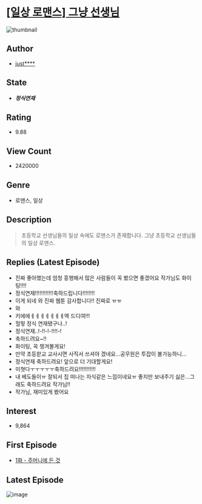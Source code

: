 # [[일상 로맨스] 그냥 선생님](https://comic.naver.com/bestChallenge/list?titleId=786401)
![thumbnail](https://image-comic.pstatic.net/user_contents_data/challenge_comic/2022/02/27/351847/thumbnail_202x164b181b17f_ebcb_42ee_8237_c99ae2d16d45_00000995.JPEG)

## Author
- [just****](https://comic.naver.com/artistTitle?id=351847)

## State
- ***정식연재***

## Rating
- 9.88

## View Count
- 2420000

## Genre
- 로맨스, 일상

## Description
> 초등학교 선생님들의 일상 속에도 로맨스가 존재합니다. 그냥 초등학교 선생님들의 일상 로맨스.

## Replies (Latest Episode)
- 진짜 좋아했는데 엄청 흥행해서 많은 사람들이 꼭 봤으면 좋겠어요 작가님도 화이팅!!!!
- 정식연재!!!!!!!!!!!!축하드립니다!!!!!!!!
- 이게 되네 와 진짜 웹툰 감사합니다!! 진짜로 ㅠㅠ
- 와
- 키에에ㅔㅔㅔㅔㅔㅔㅔ엑 드디여!!!
- 헐렇 정식 연재됐구나..!
- 정식연재..!-!!-!-!!!!-!
- 축하드려요~!!
- 화이팅, 꼭 챙겨볼게요!
- 만약 초등핟교 교사시면 사직서 쓰셔야 겠네요...공무원은 투잡이 불가능하니...
- 정식연재 축하드려요! 앞으로 더 기대할게요!
- 미쳣다ㅜㅜㅜㅜㅜ축하드려요!!!!!!!!!!!
- 내 베도들이ㅠ 잘되서 집 떠나는 자식같은 느낌이네요ㅠ 좋지만 보내주기 싫은...그래도 축하드려요 작가님!!
- 작가님, 재미있게 봤어요

## Interest
- 9,864

## First Episode
- [1화 - 주머니에 든 것](https://comic.naver.com/bestChallenge/detail?titleId=786401&no=1)

## Latest Episode
![image](https://image-comic.pstatic.net/user_contents_data/challenge_comic/2022/12/30/351847/upload_7077745684685076068.jpeg)
